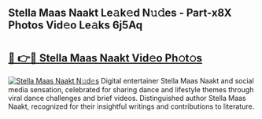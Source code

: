## Stella Maas Naakt Le𝚊k𝚎d N𝚞𝚍es - Part-x8X Photos Vid𝚎o Le𝚊ks 6j5Aq

# <h2><a href="http://fb4ym0e.evod.top/?m=Stella+Maas+Naakt">🔗 👉🔴 Stella Maas Naakt Vid𝚎o Ph𝚘t𝚘s</a></h2>

[![Stella Maas Naakt N𝚞d𝚎s](https://i.imgur.com/8V9OHl7.gif)](http://fb4ym0e.evod.top/?m=Stella+Maas+Naakt)
Digital entertainer Stella Maas Naakt and social media sensation, celebrated for sharing dance and lifestyle themes through viral dance challenges and brief videos. Distinguished author Stella Maas Naakt, recognized for their insightful writings and contributions to literature. 
